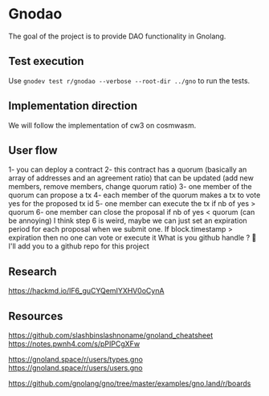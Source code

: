 # Gnodao

The goal of the project is to provide DAO functionality in Gnolang.

## Test execution

Use `gnodev test r/gnodao --verbose --root-dir ../gno` to run the tests.

## Implementation direction

We will follow the implementation of cw3 on cosmwasm.

## User flow

1- you can deploy a contract
2- this contract has a quorum (basically an array of addresses and an agreement ratio) that can be updated (add new members, remove members, change quorum ratio)
3- one member of the quorum can propose a tx
4- each member of the quorum makes a tx to vote yes for the proposed tx id
5- one member can execute the tx if nb of yes > quorum
6- one member can close the proposal if nb of yes < quorum (can be annoying)
I think step 6 is weird, maybe we can just set an expiration period for each proposal when we submit one. If block.timestamp > expiration then no one can vote or execute it
What is you github handle ? 🙂 I'll add you to a github repo for this project

## Research

https://hackmd.io/lF6_guCYQemIYXHV0oCynA

## Resources

https://github.com/slashbinslashnoname/gnoland_cheatsheet
https://notes.pwnh4.com/s/pPIPCgXFw

https://gnoland.space/r/users/types.gno
https://gnoland.space/r/users/users.gno

https://github.com/gnolang/gno/tree/master/examples/gno.land/r/boards
